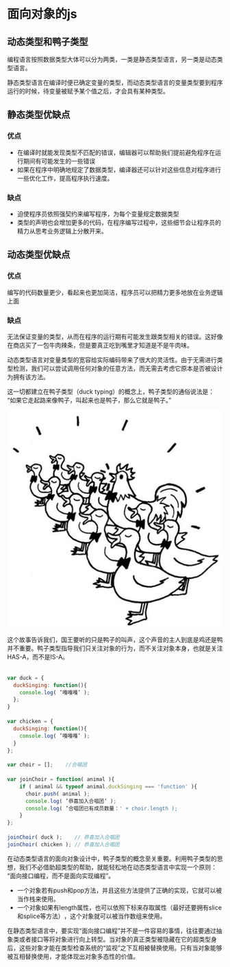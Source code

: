 # 面向对象的js

## 动态类型和鸭子类型

编程语言按照数据类型大体可以分为两类，<sapn class="marker-text">一类是静态类型语言，另一类是动态类型语言。</sapn>


<sapn class="marker-text">静态类型语言在编译时便已确定变量的类型，而动态类型语言的变量类型要到程序运行的时候，待变量被赋予某个值之后，才会具有某种类型。</sapn>


## 静态类型优缺点

### 优点

- 在编译时就能发现类型不匹配的错误，编辑器可以帮助我们提前避免程序在运行期间有可能发生的一些错误
- 如果在程序中明确地规定了数据类型，编译器还可以针对这些信息对程序进行一些优化工作，提高程序执行速度。

### 缺点

- 迫使程序员依照强契约来编写程序，为每个变量规定数据类型
- 类型的声明也会增加更多的代码，在程序编写过程中，这些细节会让程序员的精力从思考业务逻辑上分散开来。


## 动态类型优缺点

### 优点

编写的代码数量更少，看起来也更加简洁，程序员可以把精力更多地放在业务逻辑上面


### 缺点

无法保证变量的类型，从而在程序的运行期有可能发生跟类型相关的错误。这好像在商店买了一包牛肉辣条，但是要真正吃到嘴里才知道是不是牛肉味。





动态类型语言对变量类型的宽容给实际编码带来了很大的灵活性。由于无需进行类型检测，我们可以尝试调用任何对象的任意方法，而无需去考虑它原本是否被设计为拥有该方法。

<sapn class="marker-text">
这一切都建立在鸭子类型（duck typing）的概念上，鸭子类型的通俗说法是：​“如果它走起路来像鸭子，叫起来也是鸭子，那么它就是鸭子。”</sapn>



![alt text](../../../public/image/designpattern/duck.png)

<sapn class="marker-text">
这个故事告诉我们，国王要听的只是鸭子的叫声，这个声音的主人到底是鸡还是鸭并不重要。鸭子类型指导我们只关注对象的行为，而不关注对象本身，也就是关注HAS-A，而不是IS-A。</sapn>


```js

var duck = {
  duckSinging: function(){
    console.log( ’嘎嘎嘎’ );
  };
}

var chicken = {
  duckSinging: function(){
    console.log( ’嘎嘎嘎’ );
  }
};

var choir = [];    //合唱团

var joinChoir = function( animal ){
    if ( animal && typeof animal.duckSinging === 'function' ){
      choir.push( animal );
      console.log( ’恭喜加入合唱团’ );
      console.log( ’合唱团已有成员数量：' + choir.length );
    }
};

joinChoir( duck );    // 恭喜加入合唱团
joinChoir( chicken ); // 恭喜加入合唱团

```

在动态类型语言的面向对象设计中，鸭子类型的概念至关重要。利用鸭子类型的思想，我们不必借助超类型的帮助，就能轻松地在动态类型语言中实现一个原则：<sapn class="marker-text">​“面向接口编程，而不是面向实现编程”​。</sapn>

- 一个对象若有push和pop方法，并且这些方法提供了正确的实现，它就可以被当作栈来使用。
- 一个对象如果有length属性，也可以依照下标来存取属性（最好还要拥有slice和splice等方法）​，这个对象就可以被当作数组来使用。


在静态类型语言中，要实现“面向接口编程”并不是一件容易的事情，往往要通过抽象类或者接口等将对象进行向上转型。当对象的真正类型被隐藏在它的超类型身后，这些对象才能在类型检查系统的“监视”之下互相被替换使用。只有当对象能够被互相替换使用，才能体现出对象多态性的价值。







